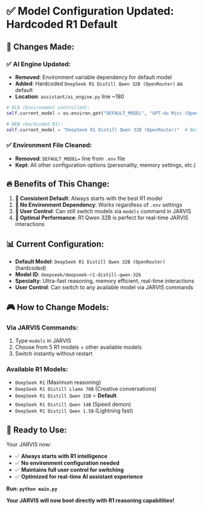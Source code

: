 # ✅ Model Configuration Updated: Hardcoded R1 Default

## 🎯 **Changes Made:**

### **✅ AI Engine Updated:**
- **Removed**: Environment variable dependency for default model
- **Added**: Hardcoded `DeepSeek R1 Distill Qwen 32B (OpenRouter)` as default
- **Location**: `assistant/ai_engine.py` line ~180

```python
# OLD (Environment controlled):
self.current_model = os.environ.get("DEFAULT_MODEL", "GPT-4o Mini (OpenRouter)")

# NEW (Hardcoded R1):
self.current_model = "DeepSeek R1 Distill Qwen 32B (OpenRouter)"  # Best R1 model for JARVIS
```

### **✅ Environment File Cleaned:**
- **Removed**: `DEFAULT_MODEL=` line from `.env` file
- **Kept**: All other configuration options (personality, memory settings, etc.)

## 🔥 **Benefits of This Change:**

1. **🎯 Consistent Default**: Always starts with the best R1 model
2. **🚀 No Environment Dependency**: Works regardless of `.env` settings
3. **💪 User Control**: Can still switch models via `models` command in JARVIS
4. **🧠 Optimal Performance**: R1 Qwen 32B is perfect for real-time JARVIS interactions

## 📊 **Current Configuration:**

- **Default Model**: `DeepSeek R1 Distill Qwen 32B (OpenRouter)` (hardcoded)
- **Model ID**: `deepseek/deepseek-r1-distill-qwen-32b`
- **Specialty**: Ultra-fast reasoning, memory efficient, real-time interactions
- **User Control**: Can switch to any available model via JARVIS commands

## 🎮 **How to Change Models:**

### **Via JARVIS Commands:**
1. Type `models` in JARVIS
2. Choose from 5 R1 models + other available models
3. Switch instantly without restart

### **Available R1 Models:**
- `DeepSeek R1` (Maximum reasoning)
- `DeepSeek R1 Distill Llama 70B` (Creative conversations)
- `DeepSeek R1 Distill Qwen 32B` ⭐ **Default**
- `DeepSeek R1 Distill Qwen 14B` (Speed demon)
- `DeepSeek R1 Distill Qwen 1.5B` (Lightning fast)

## 🚀 **Ready to Use:**

Your JARVIS now:
- ✅ **Always starts with R1 intelligence**
- ✅ **No environment configuration needed**  
- ✅ **Maintains full user control for switching**
- ✅ **Optimized for real-time AI assistant experience**

**Run: `python main.py`**

**Your JARVIS will now boot directly with R1 reasoning capabilities!**
